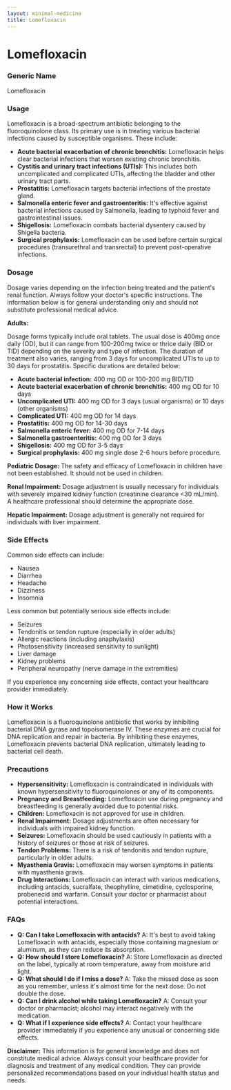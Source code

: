 ```yaml
---
layout: minimal-medicine
title: Lomefloxacin
---
```


# Lomefloxacin
### Generic Name
Lomefloxacin

### Usage
Lomefloxacin is a broad-spectrum antibiotic belonging to the fluoroquinolone class.  Its primary use is in treating various bacterial infections caused by susceptible organisms.  These include:

* **Acute bacterial exacerbation of chronic bronchitis:**  Lomefloxacin helps clear bacterial infections that worsen existing chronic bronchitis.
* **Cystitis and urinary tract infections (UTIs):** This includes both uncomplicated and complicated UTIs, affecting the bladder and other urinary tract parts.
* **Prostatitis:**  Lomefloxacin targets bacterial infections of the prostate gland.
* **Salmonella enteric fever and gastroenteritis:** It's effective against bacterial infections caused by Salmonella, leading to typhoid fever and gastrointestinal issues.
* **Shigellosis:** Lomefloxacin combats bacterial dysentery caused by Shigella bacteria.
* **Surgical prophylaxis:** Lomefloxacin can be used before certain surgical procedures (transurethral and transrectal) to prevent post-operative infections.


### Dosage

Dosage varies depending on the infection being treated and the patient's renal function.  Always follow your doctor's specific instructions.  The information below is for general understanding only and should not substitute professional medical advice.

**Adults:**

Dosage forms typically include oral tablets.  The usual dose is 400mg once daily (OD), but it can range from 100-200mg twice or thrice daily (BID or TID) depending on the severity and type of infection. The duration of treatment also varies, ranging from 3 days for uncomplicated UTIs to up to 30 days for prostatitis.  Specific durations are detailed below:

* **Acute bacterial infection:** 400 mg OD or 100-200 mg BID/TID
* **Acute bacterial exacerbation of chronic bronchitis:** 400 mg OD for 10 days
* **Uncomplicated UTI:** 400 mg OD for 3 days (usual organisms) or 10 days (other organisms)
* **Complicated UTI:** 400 mg OD for 14 days
* **Prostatitis:** 400 mg OD for 14-30 days
* **Salmonella enteric fever:** 400 mg OD for 7-14 days
* **Salmonella gastroenteritis:** 400 mg OD for 3 days
* **Shigellosis:** 400 mg OD for 3-5 days
* **Surgical prophylaxis:** 400 mg single dose 2-6 hours before procedure.

**Pediatric Dosage:** The safety and efficacy of Lomefloxacin in children have not been established. It should not be used in children.

**Renal Impairment:** Dosage adjustment is usually necessary for individuals with severely impaired kidney function (creatinine clearance <30 mL/min).  A healthcare professional should determine the appropriate dose.

**Hepatic Impairment:** Dosage adjustment is generally not required for individuals with liver impairment.


### Side Effects

Common side effects can include:

* Nausea
* Diarrhea
* Headache
* Dizziness
* Insomnia

Less common but potentially serious side effects include:

* Seizures
* Tendonitis or tendon rupture (especially in older adults)
* Allergic reactions (including anaphylaxis)
* Photosensitivity (increased sensitivity to sunlight)
* Liver damage
* Kidney problems
* Peripheral neuropathy (nerve damage in the extremities)

If you experience any concerning side effects, contact your healthcare provider immediately.


### How it Works

Lomefloxacin is a fluoroquinolone antibiotic that works by inhibiting bacterial DNA gyrase and topoisomerase IV. These enzymes are crucial for DNA replication and repair in bacteria. By inhibiting these enzymes, Lomefloxacin prevents bacterial DNA replication, ultimately leading to bacterial cell death.


### Precautions

* **Hypersensitivity:** Lomefloxacin is contraindicated in individuals with known hypersensitivity to fluoroquinolones or any of its components.
* **Pregnancy and Breastfeeding:** Lomefloxacin use during pregnancy and breastfeeding is generally avoided due to potential risks.
* **Children:**  Lomefloxacin is not approved for use in children.
* **Renal Impairment:**  Dosage adjustments are often necessary for individuals with impaired kidney function.
* **Seizures:** Lomefloxacin should be used cautiously in patients with a history of seizures or those at risk of seizures.
* **Tendon Problems:**  There is a risk of tendonitis and tendon rupture, particularly in older adults.  
* **Myasthenia Gravis:** Lomefloxacin may worsen symptoms in patients with myasthenia gravis.
* **Drug Interactions:** Lomefloxacin can interact with various medications, including antacids, sucralfate, theophylline, cimetidine, cyclosporine, probenecid and warfarin. Consult your doctor or pharmacist about potential interactions.


### FAQs

* **Q: Can I take Lomefloxacin with antacids?**  A: It's best to avoid taking Lomefloxacin with antacids, especially those containing magnesium or aluminum, as they can reduce its absorption.
* **Q: How should I store Lomefloxacin?** A: Store Lomefloxacin as directed on the label, typically at room temperature, away from moisture and light.
* **Q: What should I do if I miss a dose?** A: Take the missed dose as soon as you remember, unless it's almost time for the next dose. Do not double the dose.
* **Q: Can I drink alcohol while taking Lomefloxacin?** A:  Consult your doctor or pharmacist; alcohol may interact negatively with the medication.
* **Q:  What if I experience side effects?** A: Contact your healthcare provider immediately if you experience any unusual or concerning side effects.

**Disclaimer:** This information is for general knowledge and does not constitute medical advice.  Always consult your healthcare provider for diagnosis and treatment of any medical condition.  They can provide personalized recommendations based on your individual health status and needs.
